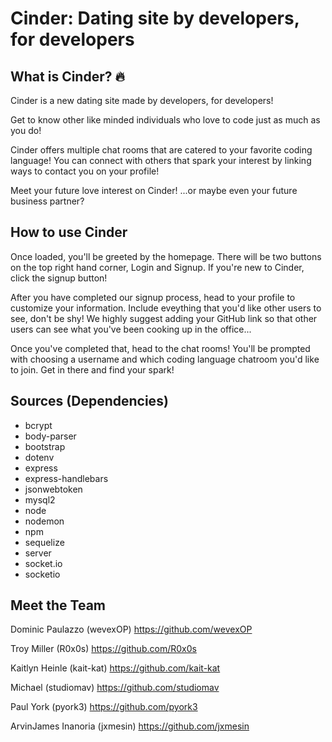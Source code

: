 # Cinder: Dating site by developers, for developers
## What is Cinder? :fire:
Cinder is a new dating site made by developers, for developers! 

Get to know other like minded individuals who love to code just as much as you do!

Cinder offers multiple chat rooms that are catered to your favorite coding language! You can connect with others that spark your interest by linking ways to contact you on your profile!

Meet your future love interest on Cinder! 
...or maybe even your future business partner? 

## How to use Cinder
Once loaded, you'll be greeted by the homepage. There will be two buttons on the top right hand corner, Login and Signup. If you're new to Cinder, click the signup button!

After you have completed our signup process, head to your profile to customize your information. Include eveything that you'd like other users to see, don't be shy! We highly suggest adding your GitHub link so that other users can see what you've been cooking up in the office...

Once you've completed that, head to the chat rooms! You'll be prompted with choosing a username and which coding language chatroom you'd like to join. Get in there and find your spark!

## Sources (Dependencies)

- bcrypt
- body-parser
- bootstrap
- dotenv
- express
- express-handlebars
- jsonwebtoken
- mysql2
- node
- nodemon
- npm
- sequelize
- server
- socket.io
- socketio

## Meet the Team

Dominic Paulazzo (wevexOP) 
https://github.com/wevexOP

Troy Miller (R0x0s) 
https://github.com/R0x0s

Kaitlyn Heinle (kait-kat) 
https://github.com/kait-kat

Michael (studiomav) 
https://github.com/studiomav

Paul York (pyork3) 
https://github.com/pyork3

ArvinJames Inanoria (jxmesin)
https://github.com/jxmesin


